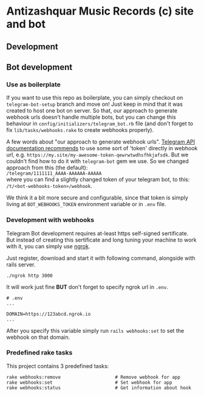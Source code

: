 # Antizashquar Music Records (c) site and bot

## Development

## Bot development 

### Use as boilerplate

If you want to use this repo as boilerplate, you can simply checkout on
`telegram-bot-setup` branch and move on! Just keep in mind that it was 
created to host one bot on server. So that, our approach to generate 
webhook urls doesn't handle multiple bots, but you can change this 
behaviour in `config/initializers/telegram_bot.rb` file (and don't 
forget to fix `lib/tasks/webhooks.rake` to create webhooks properly).

A few words about "our approach to generate webhook urls". 
[Telegram API documentation recommends](https://core.telegram.org/bots/api#setwebhook) 
to use some sort of 'token' directly in webhook url, e.g. 
`https://my.site/my-awesome-token-qewrwtwdhsfhkjafsdk`. But we couldn't 
find how to do it with `telegram-bot` gem we use. So we changed 
approach from this (the default):  
`/telegram/1111111_AAAA-AAAAAA-AAAAA`  
where you can find a slightly changed token of your telegram bot, to this:  
`/t/<bot-webhooks-token>/webhook`.

We think it a bit more secure and configurable, since that token is
simply living at `BOT_WEBHOOKS_TOKEN` environment variable or in `.env` file.

### Development with webhooks

Telegram Bot development requires at-least https self-signed sertificate.
But instead of creating this sertificate and long tuning your machine to 
work with it, you can simply use [ngrok](https://ngrok.com/download).

Just register, download and start it with following command, alongside
with rails server.

```
./ngrok http 3000
```

It will work just fine **BUT** don't forget to specify ngrok url in `.env`.

```
# .env
...

DOMAIN=https://123abcd.ngrok.io
...
```

After you specify this variable simply run `rails webhooks:set` to set the 
webhook on that domain.

### Predefined rake tasks

This project contains 3 predefined tasks:

```
rake webhooks:remove                    # Remove webhook for app
rake webhooks:set                       # Set webhook for app
rake webhooks:status                    # Get information about hook
```
